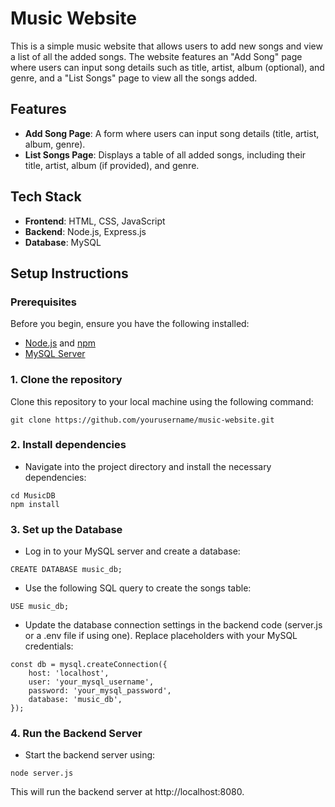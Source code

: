 # Music Website

This is a simple music website that allows users to add new songs and view a list of all the added songs. The website features an "Add Song" page where users can input song details such as title, artist, album (optional), and genre, and a "List Songs" page to view all the songs added.

## Features
- **Add Song Page**: A form where users can input song details (title, artist, album, genre).
- **List Songs Page**: Displays a table of all added songs, including their title, artist, album (if provided), and genre.

## Tech Stack
- **Frontend**: HTML, CSS, JavaScript
- **Backend**: Node.js, Express.js
- **Database**: MySQL

## Setup Instructions

### Prerequisites
Before you begin, ensure you have the following installed:
- [Node.js](https://nodejs.org/) and [npm](https://www.npmjs.com/)
- [MySQL Server](https://dev.mysql.com/downloads/mysql/)

### 1. Clone the repository
Clone this repository to your local machine using the following command:

```git clone https://github.com/yourusername/music-website.git```

### 2.  Install dependencies
- Navigate into the project directory and install the necessary dependencies:
```
cd MusicDB
npm install
```
### 3. Set up the Database
- Log in to your MySQL server and create a database:
```
CREATE DATABASE music_db;
```
- Use the following SQL query to create the songs table:
```
USE music_db;
```
- Update the database connection settings in the backend code (server.js or a .env file if using one). Replace placeholders with your MySQL credentials:
```
const db = mysql.createConnection({
    host: 'localhost',
    user: 'your_mysql_username',
    password: 'your_mysql_password',
    database: 'music_db',
});
```
### 4. Run the Backend Server
- Start the backend server using:
```
node server.js
```
This will run the backend server at http://localhost:8080.

